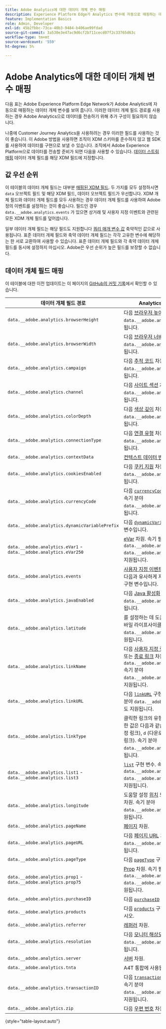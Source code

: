 ```yaml
---
title: Adobe Analytics에 대한 데이터 개체 변수 매핑
description: Experience Platform Edge가 Analytics 변수에 자동으로 매핑하는 데이터 개체 필드를 봅니다.
feature: Implementation Basics
role: Admin, Developer
exl-id: 45b2fbbc-73ca-40b3-9484-b406ae99fdad
source-git-commit: 3a530e3e47ac9d6cf2b711cecd07f2c33765d63c
workflow-type: tm+mt
source-wordcount: '559'
ht-degree: 5%

---
```


# Adobe Analytics에 대한 데이터 개체 변수 매핑

다음 표는 Adobe Experience Platform Edge Network가 Adobe Analytics에 자동으로 매핑하는 데이터 개체 변수를 보여 줍니다. 이러한 데이터 개체 필드 경로를 사용하는 경우 Adobe Analytics으로 데이터를 전송하기 위해 추가 구성이 필요하지 않습니다.

나중에 Customer Journey Analytics을 사용하려는 경우 이러한 필드를 사용하는 것이 좋습니다. 이 Adobe 방법을 사용하면 조직이 XDM 스키마를 준수하지 않고 웹 SDK를 사용하여 데이터를 구현으로 보낼 수 있습니다. 조직에서 Adobe Experience Platform으로 데이터를 전송할 준비가 되면 다음을 사용할 수 있습니다. [데이터 스트림 매핑](https://experienceleague.adobe.com/docs/experience-platform/datastreams/data-prep.html#mapping) 데이터 개체 필드를 해당 XDM 필드에 지정합니다.

## 값 우선 순위

이 테이블의 데이터 개체 필드는 대부분 [매핑된 XDM 필드](xdm-var-mapping.md). 두 가지를 모두 설정하시면 `data` 오브젝트 필드 및 해당 XDM 필드, 데이터 오브젝트 필드가 우선합니다. XDM 개체 필드와 데이터 개체 필드를 모두 사용하는 경우 데이터 개체 필드를 사용하여 Adobe 정의 이벤트를 설정하는 것이 좋습니다. 필드인 경우 `data.__adobe.analytics.events` 가 있으면 상거래 및 사용자 지정 이벤트와 관련된 모든 XDM 개체 필드를 덮어씁니다.

일부 데이터 개체 필드는 해당 필드도 지원합니다 [쿼리 매개 변수 값](../validate/query-parameters.md) 축약적인 값으로 사용됩니다. 표준 데이터 개체 필드와 축약 데이터 개체 필드는 각각 고유한 변수에 해당하는 한 서로 교환하여 사용할 수 있습니다. 표준 데이터 개체 필드와 각 축약 데이터 개체 필드를 동시에 설정하지 마십시오. Adobe은 우선 순위가 높은 필드를 보장할 수 없습니다.

## 데이터 개체 필드 매핑

이 테이블에 대한 이전 업데이트는 이 페이지의 [GitHub의 커밋 기록](https://github.com/AdobeDocs/analytics.en/commits/main/help/implement/aep-edge/data-var-mapping.md)에서 확인할 수 있습니다.

| 데이터 개체 필드 경로 | Analytics 변수 및 설명 |
| --- | --- |
| `data.__adobe.analytics.browserHeight` | 다음 [브라우저 높이](../../components/dimensions/browser-height.md) 차원. 속기 분야 `data.__adobe.analytics.bh` 도 지원됩니다. |
| `data.__adobe.analytics.browserWidth` | 다음 [브라우저 너비](../../components/dimensions/browser-width.md) 차원. 속기 분야 `data.__adobe.analytics.bw` 도 지원됩니다. |
| `data.__adobe.analytics.campaign` | 다음 [추적 코드](../../components/dimensions/tracking-code.md) 차원. 속기 분야 `data.__adobe.analytics.v0` 도 지원됩니다. |
| `data.__adobe.analytics.channel` | 다음 [사이트 섹션](../../components/dimensions/site-section.md) 차원. 속기 분야 `data.__adobe.analytics.ch` 도 지원됩니다. |
| `data.__adobe.analytics.colorDepth` | 다음 [색상 깊이](../../components/dimensions/color-depth.md) 차원. 속기 분야 `data.__adobe.analytics.c` 도 지원됩니다. |
| `data.__adobe.analytics.connectionType` | 다음 [연결 유형](../../components/dimensions/connection-type.md) 차원. 속기 분야 `data.__adobe.analytics.ct` 도 지원됩니다. |
| `data.__adobe.analytics.contextData` | [컨텍스트 데이터 변수](/help/implement/vars/page-vars/contextdata.md). |
| `data.__adobe.analytics.cookiesEnabled` | 다음 [쿠키 지원](../../components/dimensions/cookie-support.md) 차원. 속기 분야 `data.__adobe.analytics.k` 도 지원됩니다. |
| `data.__adobe.analytics.currencyCode` | 다음 [`currencyCode`](../vars/config-vars/currencycode.md) 구현 변수입니다. 속기 분야 `data.__adobe.analytics.cc` 도 지원됩니다. |
| `data.__adobe.analytics.dynamicVariablePrefix` | 다음 [`dynamicVariablePrefix`](../vars/config-vars/dynamicvariableprefix.md) 구현 변수입니다. |
| `data.__adobe.analytics.eVar1` - `data.__adobe.analytics.eVar250` | [eVar](../../components/dimensions/evar.md) 차원. 속기 필드 `data.__adobe.analytics.v1` - `data.__adobe.analytics.v250` 도 지원됩니다. |
| `data.__adobe.analytics.events` | [사용자 지정 이벤트](../../components/metrics/custom-events.md). 이 필드의 형식을 다음과 유사하게 지정합니다. [`events`](../vars/page-vars/events/events-overview.md) 구현 변수입니다. |
| `data.__adobe.analytics.javaEnabled` | 다음 [Java 활성화](../../components/dimensions/java-enabled.md) 차원. 속기 분야 `data.__adobe.analytics.v` 도 지원됩니다. |
| `data.__adobe.analytics.latitude` | 를 설정하는 데 도움이 됩니다. [위치](../../components/dimensions/lifecycle-dimensions.md) 모바일 라이프사이클 차원. 속기 분야 `data.__adobe.analytics.lat` 도 지원됩니다. |
| `data.__adobe.analytics.linkName` | 다음 [사용자 지정 링크](../../components/dimensions/custom-link.md), [다운로드 링크](../../components/dimensions/download-link.md), 또는 [종료 링크](../../components/dimensions/exit-link.md) 차원, 의 값에 따라 다름 `data.__adobe.analytics.linkType`. 속기 분야 `data.__adobe.analytics.pev2` 도 지원됩니다. |
| `data.__adobe.analytics.linkURL` | 다음 [`linkURL`](../vars/config-vars/linkurl.md) 구현 변수입니다. 속기 분야 `data.__adobe.analytics.pev1` 도 지원됩니다. |
| `data.__adobe.analytics.linkType` | 클릭한 링크의 유형을 결정합니다. 유효한 값은 다음과 같습니다 `o` (사용자 지정 링크), `d` (다운로드 링크) 및 `e` (종료 링크). 속기 분야 `data.__adobe.analytics.pe` 도 지원됩니다. |
| `data.__adobe.analytics.list1` - `data.__adobe.analytics.list3` | [`list`](/help/implement/vars/page-vars/list.md) 구현 변수. 속기 필드 `data.__adobe.analytics.l1` - `data.__adobe.analytics.list3` 도 지원됩니다. |
| `data.__adobe.analytics.longitude` | 도움말 설정 [위치](../../components/dimensions/lifecycle-dimensions.md) 모바일 라이프사이클 차원. 속기 분야 `data.__adobe.analytics.lon` 도 지원됩니다. |
| `data.__adobe.analytics.pageName` | [페이지](/help/components/dimensions/page.md) 차원. |
| `data.__adobe.analytics.pageURL` | 다음 [페이지 URL](/help/components/dimensions/page-url.md) 차원. 속기 분야 `data.__adobe.analytics.g` 도 지원됩니다. |
| `data.__adobe.analytics.pageType` | 다음 [`pageType`](../vars/page-vars/pagetype.md) 구현 변수입니다. |
| `data.__adobe.analytics.prop1` - `data.__adobe.analytics.prop75` | [Prop](../../components/dimensions/prop.md) 차원. 속기 필드 `data.__adobe.analytics.c1` - `data.__adobe.analytics.c75` 도 지원됩니다. |
| `data.__adobe.analytics.purchaseID` | 다음 [`purchaseID`](../vars/page-vars/purchaseid.md) 구현 변수입니다. |
| `data.__adobe.analytics.products` | 다음 [`products`](../vars/page-vars/products.md) 구현 변수를 참조하십시오. |
| `data.__adobe.analytics.referrer` | [레퍼러](/help/components/dimensions/referrer.md) 차원. |
| `data.__adobe.analytics.resolution` | 다음 [모니터 해상도](../../components/dimensions/monitor-resolution.md) 차원. 속기 분야 `data.__adobe.analytics.s` 도 지원됩니다. |
| `data.__adobe.analytics.server` | [서버](/help/components/dimensions/server.md) 차원. |
| `data.__adobe.analytics.tnta` | A4T 통합에 사용됩니다. |
| `data.__adobe.analytics.transactionID` | 다음 [`transactionID`](../vars/page-vars/transactionid.md) 구현 변수입니다. 속기 분야 `data.__adobe.analytics.xact` 도 지원됩니다. |
| `data.__adobe.analytics.zip` | 다음 [우편 번호](../../components/dimensions/zip-code.md) 차원. |

{style="table-layout:auto"}
